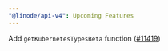 ```yaml
---
"@linode/api-v4": Upcoming Features
---
```


Add `getKubernetesTypesBeta` function ([#11419](https://github.com/linode/manager/pull/11419))
